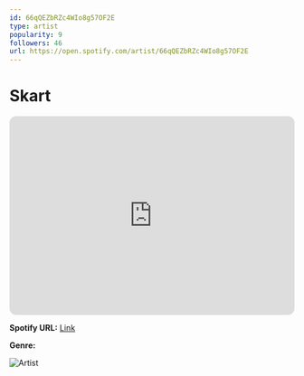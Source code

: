 ```yaml
---
id: 66qQEZbRZc4WIo8g57OF2E
type: artist
popularity: 9
followers: 46
url: https://open.spotify.com/artist/66qQEZbRZc4WIo8g57OF2E
---
```

# Skart

<iframe style="border-radius:12px" src="https://open.spotify.com/embed/artist/66qQEZbRZc4WIo8g57OF2E" width="100%" height="352" frameBorder="0" allowfullscreen="" allow="autoplay; clipboard-write; encrypted-media; fullscreen; picture-in-picture" loading="lazy"></iframe>

**Spotify URL:** [Link](https://open.spotify.com/artist/66qQEZbRZc4WIo8g57OF2E)

**Genre:** 

![Artist](https://i.scdn.co/image/ab6761610000e5eb2e5632faecc1dd7d0b3fac63)
